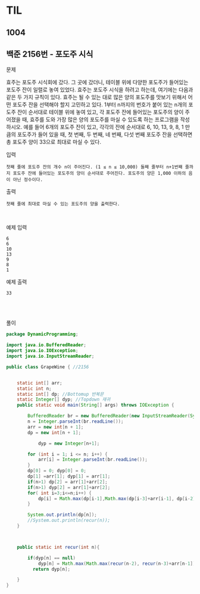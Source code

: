 # TIL

## 1004

## 백준 2156번 - 포도주 시식<br>

문제 <br>

효주는 포도주 시식회에 갔다. 그 곳에 갔더니, 테이블 위에 다양한 포도주가 들어있는 포도주 잔이 일렬로 놓여 있었다. 효주는 포도주 시식을 하려고 하는데, 여기에는 다음과 같은 두 가지 규칙이 있다.
효주는 될 수 있는 대로 많은 양의 포도주를 맛보기 위해서 어떤 포도주 잔을 선택해야 할지 고민하고 있다. 1부터 n까지의 번호가 붙어 있는 n개의 포도주 잔이 순서대로 테이블 위에 놓여 있고, 각 포도주 잔에 들어있는 포도주의 양이 주어졌을 때, 효주를 도와 가장 많은 양의 포도주를 마실 수 있도록 하는 프로그램을 작성하시오.
예를 들어 6개의 포도주 잔이 있고, 각각의 잔에 순서대로 6, 10, 13, 9, 8, 1 만큼의 포도주가 들어 있을 때, 첫 번째, 두 번째, 네 번째, 다섯 번째 포도주 잔을 선택하면 총 포도주 양이 33으로 최대로 마실 수 있다.

입력
```
첫째 줄에 포도주 잔의 개수 n이 주어진다. (1 ≤ n ≤ 10,000) 둘째 줄부터 n+1번째 줄까지 포도주 잔에 들어있는 포도주의 양이 순서대로 주어진다. 포도주의 양은 1,000 이하의 음이 아닌 정수이다.
```
출력
```
첫째 줄에 최대로 마실 수 있는 포도주의 양을 출력한다.
```
<br>

예제 입력
```
6
6
10
13
9
8
1
```
예제 출력
```
33
```
<br>

<br>


풀이

```java
package DynamicProgramming;

import java.io.BufferedReader;
import java.io.IOException;
import java.io.InputStreamReader;

public class GrapeWine { //2156


    static int[] arr;
    static int n;
    static int[] dp; //Bottomup 반복문
    static Integer[] dyp; //Topdown 재귀
    public static void main(String[] args) throws IOException {

        BufferedReader br = new BufferedReader(new InputStreamReader(System.in));
        n = Integer.parseInt(br.readLine());
        arr = new int[n + 1];
        dp = new int[n + 1];

            dyp = new Integer[n+1];

        for (int i = 1; i <= n; i++) {
            arr[i] = Integer.parseInt(br.readLine());
        }
        dp[0] = 0; dyp[0] = 0;
        dp[1] =arr[1]; dyp[1] = arr[1];
        if(n>1) dp[2] = arr[1]+arr[2];
        if(n>1) dyp[2] = arr[1]+arr[2];
        for( int i=3;i<=n;i++) {
            dp[i] = Math.max(dp[i-1],Math.max(dp[i-3]+arr[i-1], dp[i-2])+arr[i]);
        }

        System.out.println(dp[n]);
        //System.out.println(recur(n));
    }



    public static int recur(int n){

        if(dyp[n] == null)
            dyp[n] = Math.max(Math.max(recur(n-2), recur(n-3)+arr[n-1])+arr[n], recur(n-1));
          return dyp[n];

    }
}

```
